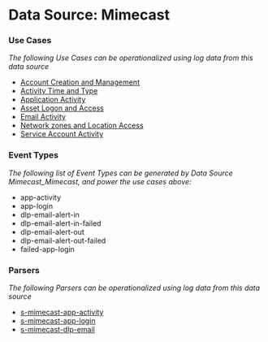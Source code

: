 Data Source: Mimecast
=====================

### Use Cases

_The following Use Cases can be operationalized using log data from this data source_

* [Account Creation and Management](usecase_account_creation_and_management.md)
* [Activity Time  and Type](usecase_activity_time__and_type.md)
* [Application Activity](usecase_application_activity.md)
* [Asset Logon and Access](usecase_asset_logon_and_access.md)
* [Email Activity](usecase_email_activity.md)
* [Network zones and Location Access](usecase_network_zones_and_location_access.md)
* [Service Account Activity](usecase_service_account_activity.md)


### Event Types

_The following list of Event Types can be generated by Data Source Mimecast_Mimecast, and power the use cases above:_

- app-activity
- app-login
- dlp-email-alert-in
- dlp-email-alert-in-failed
- dlp-email-alert-out
- dlp-email-alert-out-failed
- failed-app-login


### Parsers

_The following Parsers can be operationalized using log data from this data source_

* [s-mimecast-app-activity](parserContent_s-mimecast-app-activity.md)
* [s-mimecast-app-login](parserContent_s-mimecast-app-login.md)
* [s-mimecast-dlp-email](parserContent_s-mimecast-dlp-email.md)
